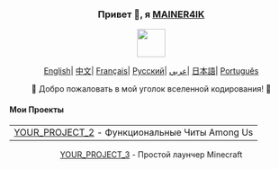 <div align="center">
    <h3>Привет 👋, я <a href="https://github.com/MAINER4IK">MAINER4IK</a></h3>
    <p align="center">
        <a href="https://github.com/MAINER4IK">
            <img src="https://avatars.githubusercontent.com/u/YOUR_GITHUB_ID?s=200&v=4" width="50"/>
        </a>
    </p>
    <p align="center">
        <a href="https://github.com/MAINER4IK/MAINER4IK/blob/main/README.md"><span>English</span></a>|
        <a href="https://github.com/MAINER4IK/MAINER4IK/blob/main/README_CN.md"><span>中文</span></a>|
        <a href="https://github.com/MAINER4IK/MAINER4IK/blob/main/README_FR.md"><span>Français</span></a>|
        <a href="https://github.com/MAINER4IK/MAINER4IK/blob/main/README_RU.md"><span>Русский</span></a>|
        <a href="https://github.com/MAINER4IK/MAINER4IK/blob/main/README_AR.md"><span>عربي</span></a>|
        <a href="https://github.com/MAINER4IK/MAINER4IK/blob/main/README_JP.md"><span>日本語</span></a>|
        <a href="https://github.com/MAINER4IK/MAINER4IK/blob/main/README_PTBR.md"><span>Português</span></a>
    </p>
    <p>🌟 Добро пожаловать в мой уголок вселенной кодирования! 🌟</p>
    <h4 align="left">Мои Проекты</h4>
    <table align="center">
        <tr>
            <td><a href="https://github.com/MAINER4IK/windofrar</a> - Активатор продуктов Microsoft</td>
            <td><a href="https://github.com/MAINER4IK/Si">YOUR_PROJECT_2</a> - Функциональные Читы Among Us</td>
        </tr>
    </table>
    <p align="center">
        <a href="https://github.com/MAINER4IK/YOUR_PROJECT_3">YOUR_PROJECT_3</a> - Простой лаунчер Minecraft
    </p>
</div>
